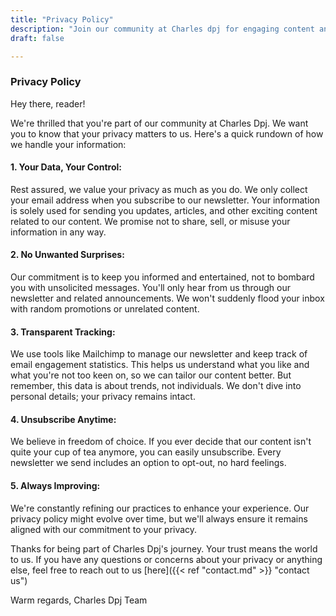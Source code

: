 ```yaml
---
title: "Privacy Policy"
description: "Join our community at Charles dpj for engaging content and updates. Your privacy is our priority – we only use your email to send you newsletters filled with exciting articles. No user data is collected, shared, or misused. Stay informed and entertained with Charles dpj!"
draft: false

---
```


### Privacy Policy

Hey there, reader!

We're thrilled that you're part of our community at Charles Dpj. We want you to know that your privacy matters to us. Here's a quick rundown of how we handle your information:

#### 1. Your Data, Your Control:
Rest assured, we value your privacy as much as you do. We only collect your email address when you subscribe to our newsletter. Your information is solely used for sending you updates, articles, and other exciting content related to our content. We promise not to share, sell, or misuse your information in any way.

#### 2. No Unwanted Surprises:
Our commitment is to keep you informed and entertained, not to bombard you with unsolicited messages. You'll only hear from us through our newsletter and related announcements. We won't suddenly flood your inbox with random promotions or unrelated content.

#### 3. Transparent Tracking:
We use tools like Mailchimp to manage our newsletter and keep track of email engagement statistics. This helps us understand what you like and what you're not too keen on, so we can tailor our content better. But remember, this data is about trends, not individuals. We don't dive into personal details; your privacy remains intact.

#### 4. Unsubscribe Anytime:
We believe in freedom of choice. If you ever decide that our content isn't quite your cup of tea anymore, you can easily unsubscribe. Every newsletter we send includes an option to opt-out, no hard feelings.

#### 5. Always Improving:
We're constantly refining our practices to enhance your experience. Our privacy policy might evolve over time, but we'll always ensure it remains aligned with our commitment to your privacy.

Thanks for being part of Charles Dpj's journey. Your trust means the world to us. If you have any questions or concerns about your privacy or anything else, feel free to reach out to us [here]({{< ref "contact.md" >}} "contact us")

Warm regards,
Charles Dpj Team
